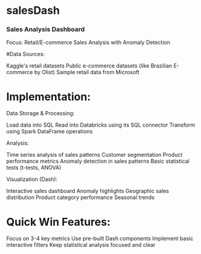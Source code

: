 # salesDash

### Sales Analysis Dashboard
Focus: Retail/E-commerce Sales Analysis with Anomaly Detection

#Data Sources:

Kaggle's retail datasets
Public e-commerce datasets (like Brazilian E-commerce by Olist)
Sample retail data from Microsoft

# Implementation:

Data Storage & Processing:

Load data into SQL
Read into Databricks using its SQL connector
Transform using Spark DataFrame operations


Analysis:

Time series analysis of sales patterns
Customer segmentation
Product performance metrics
Anomaly detection in sales patterns
Basic statistical tests (t-tests, ANOVA)


Visualization (Dash):

Interactive sales dashboard
Anomaly highlights
Geographic sales distribution
Product category performance
Seasonal trends



# Quick Win Features:

Focus on 3-4 key metrics
Use pre-built Dash components
Implement basic interactive filters
Keep statistical analysis focused and clear
